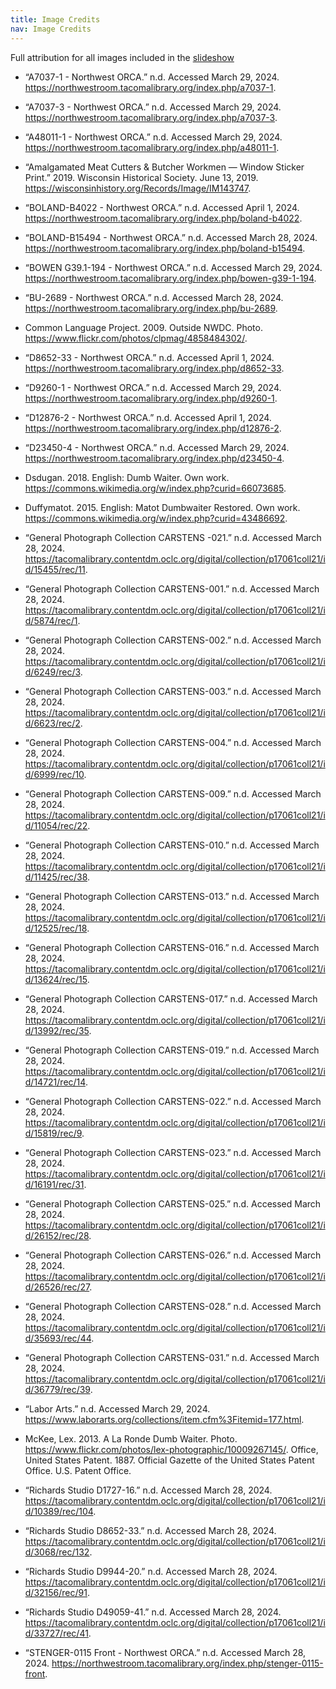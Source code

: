 ```yaml
---
title: Image Credits
nav: Image Credits
---
```


Full attribution for all images included in the [slideshow](https://indd.adobe.com/view/de4744b4-d44f-4afc-96cb-f4a6a31b7d55)

- “A7037-1 - Northwest ORCA.” n.d. Accessed March 29, 2024. https://northwestroom.tacomalibrary.org/index.php/a7037-1.

- “A7037-3 - Northwest ORCA.” n.d. Accessed March 29, 2024. https://northwestroom.tacomalibrary.org/index.php/a7037-3.

- “A48011-1 - Northwest ORCA.” n.d. Accessed March 29, 2024. https://northwestroom.tacomalibrary.org/index.php/a48011-1.

- “Amalgamated Meat Cutters & Butcher Workmen — Window Sticker Print.” 2019. Wisconsin Historical Society. June 13, 2019. https://wisconsinhistory.org/Records/Image/IM143747.

- “BOLAND-B4022 - Northwest ORCA.” n.d. Accessed April 1, 2024. https://northwestroom.tacomalibrary.org/index.php/boland-b4022.

- “BOLAND-B15494 - Northwest ORCA.” n.d. Accessed March 28, 2024. https://northwestroom.tacomalibrary.org/index.php/boland-b15494.

- “BOWEN G39.1-194 - Northwest ORCA.” n.d. Accessed March 29, 2024. https://northwestroom.tacomalibrary.org/index.php/bowen-g39-1-194.

- “BU-2689 - Northwest ORCA.” n.d. Accessed March 28, 2024. https://northwestroom.tacomalibrary.org/index.php/bu-2689.

- Common Language Project. 2009. Outside NWDC. Photo. https://www.flickr.com/photos/clpmag/4858484302/.

- “D8652-33 - Northwest ORCA.” n.d. Accessed April 1, 2024. https://northwestroom.tacomalibrary.org/index.php/d8652-33.

- “D9260-1 - Northwest ORCA.” n.d. Accessed March 29, 2024. https://northwestroom.tacomalibrary.org/index.php/d9260-1.

- “D12876-2 - Northwest ORCA.” n.d. Accessed April 1, 2024. https://northwestroom.tacomalibrary.org/index.php/d12876-2.

- “D23450-4 - Northwest ORCA.” n.d. Accessed March 29, 2024. https://northwestroom.tacomalibrary.org/index.php/d23450-4.

- Dsdugan. 2018. English:  Dumb Waiter. Own work. https://commons.wikimedia.org/w/index.php?curid=66073685.

- Duffymatot. 2015. English:  Matot Dumbwaiter Restored. Own work. https://commons.wikimedia.org/w/index.php?curid=43486692.

- “General Photograph Collection CARSTENS -021.” n.d. Accessed March 28, 2024. https://tacomalibrary.contentdm.oclc.org/digital/collection/p17061coll21/id/15455/rec/11.

- “General Photograph Collection CARSTENS-001.” n.d. Accessed March 28, 2024. https://tacomalibrary.contentdm.oclc.org/digital/collection/p17061coll21/id/5874/rec/1.

- “General Photograph Collection CARSTENS-002.” n.d. Accessed March 28, 2024. https://tacomalibrary.contentdm.oclc.org/digital/collection/p17061coll21/id/6249/rec/3.

- “General Photograph Collection CARSTENS-003.” n.d. Accessed March 28, 2024. https://tacomalibrary.contentdm.oclc.org/digital/collection/p17061coll21/id/6623/rec/2.

- “General Photograph Collection CARSTENS-004.” n.d. Accessed March 28, 2024. https://tacomalibrary.contentdm.oclc.org/digital/collection/p17061coll21/id/6999/rec/10.

- “General Photograph Collection CARSTENS-009.” n.d. Accessed March 28, 2024. https://tacomalibrary.contentdm.oclc.org/digital/collection/p17061coll21/id/11054/rec/22.

- “General Photograph Collection CARSTENS-010.” n.d. Accessed March 28, 2024. https://tacomalibrary.contentdm.oclc.org/digital/collection/p17061coll21/id/11425/rec/38.

- “General Photograph Collection CARSTENS-013.” n.d. Accessed March 28, 2024. https://tacomalibrary.contentdm.oclc.org/digital/collection/p17061coll21/id/12525/rec/18.

- “General Photograph Collection CARSTENS-016.” n.d. Accessed March 28, 2024. https://tacomalibrary.contentdm.oclc.org/digital/collection/p17061coll21/id/13624/rec/15.

- “General Photograph Collection CARSTENS-017.” n.d. Accessed March 28, 2024. https://tacomalibrary.contentdm.oclc.org/digital/collection/p17061coll21/id/13992/rec/35.

- “General Photograph Collection CARSTENS-019.” n.d. Accessed March 28, 2024. https://tacomalibrary.contentdm.oclc.org/digital/collection/p17061coll21/id/14721/rec/14.

- “General Photograph Collection CARSTENS-022.” n.d. Accessed March 28, 2024. https://tacomalibrary.contentdm.oclc.org/digital/collection/p17061coll21/id/15819/rec/9.

- “General Photograph Collection CARSTENS-023.” n.d. Accessed March 28, 2024. https://tacomalibrary.contentdm.oclc.org/digital/collection/p17061coll21/id/16191/rec/31.

- “General Photograph Collection CARSTENS-025.” n.d. Accessed March 28, 2024. https://tacomalibrary.contentdm.oclc.org/digital/collection/p17061coll21/id/26152/rec/28.

- “General Photograph Collection CARSTENS-026.” n.d. Accessed March 28, 2024. https://tacomalibrary.contentdm.oclc.org/digital/collection/p17061coll21/id/26526/rec/27.

- “General Photograph Collection CARSTENS-028.” n.d. Accessed March 28, 2024. https://tacomalibrary.contentdm.oclc.org/digital/collection/p17061coll21/id/35693/rec/44.

- “General Photograph Collection CARSTENS-031.” n.d. Accessed March 28, 2024. https://tacomalibrary.contentdm.oclc.org/digital/collection/p17061coll21/id/36779/rec/39.

- “Labor Arts.” n.d. Accessed March 29, 2024. https://www.laborarts.org/collections/item.cfm%3Fitemid=177.html.

- McKee, Lex. 2013. A La Ronde Dumb Waiter. Photo. https://www.flickr.com/photos/lex-photographic/10009267145/.
Office, United States Patent. 1887. Official Gazette of the United States Patent Office. U.S. Patent Office.

- “Richards Studio D1727-16.” n.d. Accessed March 28, 2024. https://tacomalibrary.contentdm.oclc.org/digital/collection/p17061coll21/id/10389/rec/104.

- “Richards Studio D8652-33.” n.d. Accessed March 28, 2024. https://tacomalibrary.contentdm.oclc.org/digital/collection/p17061coll21/id/3068/rec/132.

- “Richards Studio D9944-20.” n.d. Accessed March 28, 2024. https://tacomalibrary.contentdm.oclc.org/digital/collection/p17061coll21/id/32156/rec/91.

- “Richards Studio D49059-41.” n.d. Accessed March 28, 2024. https://tacomalibrary.contentdm.oclc.org/digital/collection/p17061coll21/id/33727/rec/41.

- “STENGER-0115 Front - Northwest ORCA.” n.d. Accessed March 28, 2024. https://northwestroom.tacomalibrary.org/index.php/stenger-0115-front.
